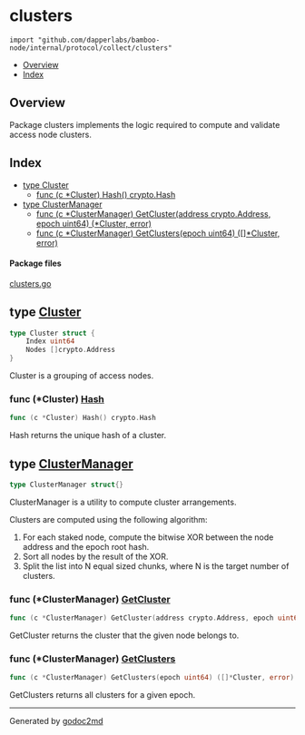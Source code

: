 

# clusters
`import "github.com/dapperlabs/bamboo-node/internal/protocol/collect/clusters"`

* [Overview](#pkg-overview)
* [Index](#pkg-index)

## <a name="pkg-overview">Overview</a>
Package clusters implements the logic required to compute and validate access node clusters.




## <a name="pkg-index">Index</a>
* [type Cluster](#Cluster)
  * [func (c *Cluster) Hash() crypto.Hash](#Cluster.Hash)
* [type ClusterManager](#ClusterManager)
  * [func (c *ClusterManager) GetCluster(address crypto.Address, epoch uint64) (*Cluster, error)](#ClusterManager.GetCluster)
  * [func (c *ClusterManager) GetClusters(epoch uint64) ([]*Cluster, error)](#ClusterManager.GetClusters)


#### <a name="pkg-files">Package files</a>
[clusters.go](https://github.com/dapperlabs/bamboo-node/tree/master/internal/protocol/collect/clusters/clusters.go)






## <a name="Cluster">type</a> [Cluster](https://github.com/dapperlabs/bamboo-node/tree/master/internal/protocol/collect/clusters/clusters.go?s=211:272#L7)
``` go
type Cluster struct {
    Index uint64
    Nodes []crypto.Address
}

```
Cluster is a grouping of access nodes.










### <a name="Cluster.Hash">func</a> (\*Cluster) [Hash](https://github.com/dapperlabs/bamboo-node/tree/master/internal/protocol/collect/clusters/clusters.go?s=320:356#L13)
``` go
func (c *Cluster) Hash() crypto.Hash
```
Hash returns the unique hash of a cluster.




## <a name="ClusterManager">type</a> [ClusterManager](https://github.com/dapperlabs/bamboo-node/tree/master/internal/protocol/collect/clusters/clusters.go?s=750:778#L23)
``` go
type ClusterManager struct{}

```
ClusterManager is a utility to compute cluster arrangements.

Clusters are computed using the following algorithm:
1. For each staked node, compute the bitwise XOR between the node address and the epoch root hash.
2. Sort all nodes by the result of the XOR.
3. Split the list into N equal sized chunks, where N is the target number of clusters.










### <a name="ClusterManager.GetCluster">func</a> (\*ClusterManager) [GetCluster](https://github.com/dapperlabs/bamboo-node/tree/master/internal/protocol/collect/clusters/clusters.go?s=846:937#L26)
``` go
func (c *ClusterManager) GetCluster(address crypto.Address, epoch uint64) (*Cluster, error)
```
GetCluster returns the cluster that the given node belongs to.




### <a name="ClusterManager.GetClusters">func</a> (\*ClusterManager) [GetClusters](https://github.com/dapperlabs/bamboo-node/tree/master/internal/protocol/collect/clusters/clusters.go?s=1015:1085#L31)
``` go
func (c *ClusterManager) GetClusters(epoch uint64) ([]*Cluster, error)
```
GetClusters returns all clusters for a given epoch.








- - -
Generated by [godoc2md](http://godoc.org/github.com/lanre-ade/godoc2md)
